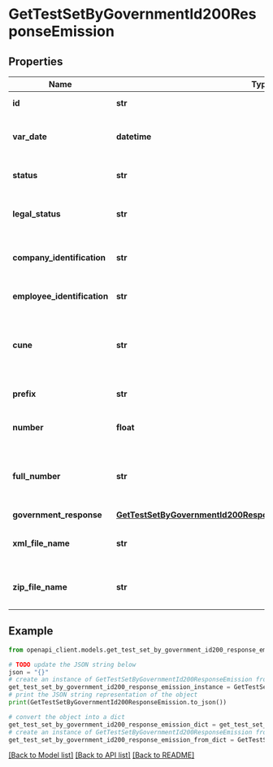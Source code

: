 # GetTestSetByGovernmentId200ResponseEmission


## Properties

Name | Type | Description | Notes
------------ | ------------- | ------------- | -------------
**id** | **str** | Id de nómina electrónica | [optional] 
**var_date** | **datetime** | Fecha de emisión de nómina electrónica | [optional] 
**status** | **str** | Estado de la nómina electrónica | [optional] 
**legal_status** | **str** | Estado legal de la nómina electrónica ante la DIAN | [optional] 
**company_identification** | **str** | Identificación de la empresa empleadora | [optional] 
**employee_identification** | **str** | Identificación del empleado | [optional] 
**cune** | **str** | Código único de nómina electrónica asignado para el documento | [optional] 
**prefix** | **str** | Prefijo de nómina electrónica | [optional] 
**number** | **float** | Número de nómina electrónica | [optional] 
**full_number** | **str** | Número de nómina electrónica (Incluye prefijo y número) | [optional] 
**government_response** | [**GetTestSetByGovernmentId200ResponseEmissionGovernmentResponse**](GetTestSetByGovernmentId200ResponseEmissionGovernmentResponse.md) |  | [optional] 
**xml_file_name** | **str** | Nombre del archivo XML que se envió a la DIAN | [optional] 
**zip_file_name** | **str** | Nombre del archivo Zip que se envió a la DIAN | [optional] 

## Example

```python
from openapi_client.models.get_test_set_by_government_id200_response_emission import GetTestSetByGovernmentId200ResponseEmission

# TODO update the JSON string below
json = "{}"
# create an instance of GetTestSetByGovernmentId200ResponseEmission from a JSON string
get_test_set_by_government_id200_response_emission_instance = GetTestSetByGovernmentId200ResponseEmission.from_json(json)
# print the JSON string representation of the object
print(GetTestSetByGovernmentId200ResponseEmission.to_json())

# convert the object into a dict
get_test_set_by_government_id200_response_emission_dict = get_test_set_by_government_id200_response_emission_instance.to_dict()
# create an instance of GetTestSetByGovernmentId200ResponseEmission from a dict
get_test_set_by_government_id200_response_emission_from_dict = GetTestSetByGovernmentId200ResponseEmission.from_dict(get_test_set_by_government_id200_response_emission_dict)
```
[[Back to Model list]](../README.md#documentation-for-models) [[Back to API list]](../README.md#documentation-for-api-endpoints) [[Back to README]](../README.md)


